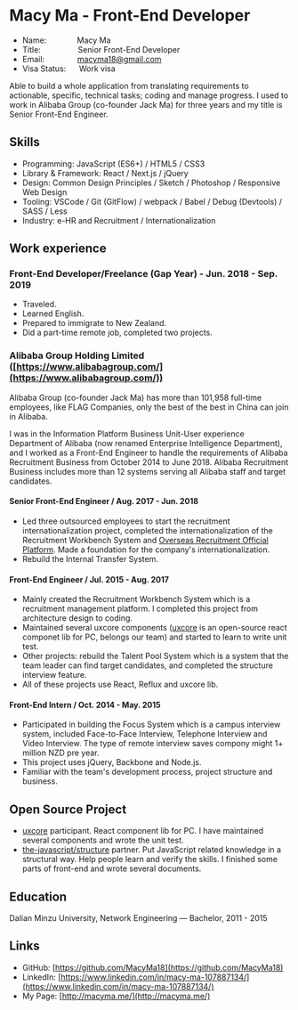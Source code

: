 # Macy Ma - Front-End Developer

- Name: &nbsp;&nbsp;&nbsp;&nbsp;&nbsp;&nbsp;&nbsp;&nbsp;&nbsp;&nbsp;&nbsp;&nbsp;&nbsp;Macy Ma
- Title: &nbsp;&nbsp;&nbsp;&nbsp;&nbsp;&nbsp;&nbsp;&nbsp;&nbsp;&nbsp;&nbsp;&nbsp;&nbsp;&nbsp;&nbsp;&nbsp;Senior Front-End Developer
- Email: &nbsp;&nbsp;&nbsp;&nbsp;&nbsp;&nbsp;&nbsp;&nbsp;&nbsp;&nbsp;&nbsp;&nbsp;&nbsp;&nbsp;macyma18@gmail.com
- Visa Status: &nbsp;&nbsp;&nbsp;&nbsp;&nbsp;Work visa

Able to build a whole application from translating requirements to actionable, specific, technical tasks; coding and manage progress. I used to work in Alibaba Group (co-founder Jack Ma) for three years and my title is Senior Front-End Engineer.

## Skills

- Programming: JavaScript (ES6+) / HTML5 / CSS3
- Library & Framework: React / Next.js / jQuery
- Design: Common Design Principles / Sketch / Photoshop / Responsive Web Design
- Tooling: VSCode / Git (GitFlow) / webpack / Babel / Debug (Devtools) / SASS / Less
- Industry: e-HR and Recruitment / Internationalization

## Work experience

### Front-End Developer/Freelance (Gap Year) - Jun. 2018 - Sep. 2019

- Traveled.
- Learned English.
- Prepared to immigrate to New Zealand.
- Did a part-time remote job, completed two projects.

### Alibaba Group Holding Limited ([https://www.alibabagroup.com/](https://www.alibabagroup.com/))

Alibaba Group (co-founder Jack Ma) has more than 101,958 full-time employees, like FLAG Companies, only the best of the best in China can join in Alibaba.

I was in the Information Platform Business Unit-User experience Department of Alibaba (now renamed Enterprise Intelligence Department), and I worked as a Front-End Engineer to handle the requirements of Alibaba Recruitment Business from October 2014 to June 2018. Alibaba Recruitment Business includes more than 12 systems serving all Alibaba staff and target candidates.

#### Senior Front-End Engineer / Aug. 2017 - Jun. 2018

- Led three outsourced employees to start the recruitment internationalization project, completed the internationalization of the Recruitment Workbench System and [Overseas Recruitment Official Platform](https://careers.alibaba.com/). Made a foundation for the company's internationalization.
- Rebuild the Internal Transfer System.

#### Front-End Engineer / Jul. 2015 - Aug. 2017

- Mainly created the Recruitment Workbench System which is a recruitment management platform. I completed this project from architecture design to coding.
- Maintained several uxcore components ([uxcore](https://github.com/uxcore) is an open-source react componet lib for PC, belongs our team) and started to learn to write unit test.
- Other projects: rebuild the Talent Pool System which is a system that the team leader can find target candidates, and completed the structure interview feature.
- All of these projects use React, Reflux and uxcore lib.

#### Front-End Intern / Oct. 2014 - May. 2015

- Participated in building the Focus System which is a campus interview system, included Face-to-Face Interview, Telephone Interview and Video Interview. The type of remote interview saves compony might 1+ million NZD pre year.
- This project uses jQuery, Backbone and Node.js.
- Familiar with the team's development process, project structure and business.

## Open Source Project

- [uxcore](https://github.com/uxcore) participant. React component lib for PC. I have maintained several components and wrote the unit test.
- [the-javascript/structure](https://github.com/the-javascript/structure) partner. Put JavaScript related knowledge in a structural way. Help people learn and verify the skills. I finished some parts of front-end and wrote several documents.

## Education

Dalian Minzu University, Network Engineering — Bachelor, 2011 - 2015

## Links

- GitHub: [https://github.com/MacyMa18](https://github.com/MacyMa18)
- LinkedIn: [https://www.linkedin.com/in/macy-ma-107887134/](https://www.linkedin.com/in/macy-ma-107887134/)
- My Page: [http://macyma.me/](http://macyma.me/)
